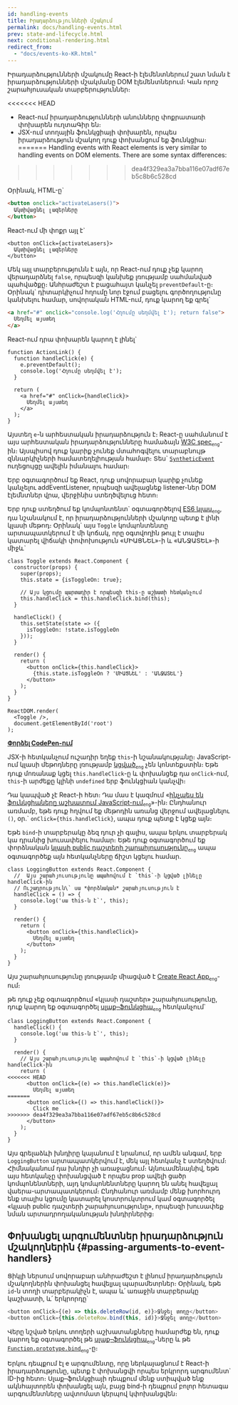```yaml
---
id: handling-events
title: Իրադարձությունների մշակում
permalink: docs/handling-events.html
prev: state-and-lifecycle.html
next: conditional-rendering.html
redirect_from:
  - "docs/events-ko-KR.html"
---
```

Իրադարձությունների մշակումը React-ի էլեմենտներում շատ նման է իրադարձությունների մշակմանը DOM էլեմենտներում։ Կան որոշ շարահյուսական տարբերություններ։

<<<<<<< HEAD
* React-ում իրադարձությունների անունները փոքրատառի փոխարեն ուղտաԳիր են։
* JSX-ում  տողային ֆունկցիայի փոխարեն, որպես իրադարձություն մշակող դուք փոխանցում եք ֆունկցիա։
=======
Handling events with React elements is very similar to handling events on DOM elements. There are some syntax differences:
>>>>>>> dea4f329ea3a7bba116e07adf67eb5c8b6c528cd

Օրինակ, HTML-ը\`

```html
<button onclick="activateLasers()">
  Ակտիվացնել լազերները
</button>
```

React-ում մի փոքր այլ է\`

```js{1}
<button onClick={activateLasers}>
  Ակտիվացնել լազերները
</button>
```

Մեկ այլ տարբերությունն է այն, որ React-ում դուք չեք կարող վերադարձնել `false`, որպեսզի կանխեք լռությամբ սահմանված պահվածքը։ Անհրաժեշտ է բացահայտ կանչել `preventDefault`-ը։ Օրինակ\` դիտարկիչում հղումը նոր էջում բացելու գործողությունը կանխելու համար, սովորական HTML-ում, դուք կարող եք գրել\`

```html
<a href="#" onclick="console.log('Հղումը սեղմվել է'); return false">
  Սեղմել այստեղ
</a>
```

React-ում դրա փոխարեն կարող է լինել\`

```js{2-5,8}
function ActionLink() {
  function handleClick(e) {
    e.preventDefault();
    console.log('Հղումը սեղմվել է');
  }

  return (
    <a href="#" onClick={handleClick}>
      Սեղմել այստեղ
    </a>
  );
}
```

Այստեղ `e`-ն արհեստական իրադարձություն է։ React-ը սահմանում է այս արհեստական իրադարձությունները համաձայն [W3C spec](https://www.w3.org/TR/DOM-Level-3-Events/)<sub>`eng`</sub>-ին։ Այսպիսով դուք կարիք չունեք մտահոգվելու տարաբնույթ զննարկիչների համատեղելիության համար։ Տես\` [`SyntheticEvent`](/docs/events.html) ուղեցույցը ավելին իմանալու համար։

Երբ օգտագործում եք React, դուք սովորաբար կարիք չունեք կանչելու addEventListener, որպեսզի ավելացնեք listener-ներ DOM էլեմնտներ վրա, վերջինիս ստեղծվելուց հետո։

Երբ դուք ստեղծում եք կոմպոնտենտ\` օգտագործելով [ES6 կլաս](https://developer.mozilla.org/en/docs/Web/JavaScript/Reference/Classes)<sub>`eng`</sub>, դա նշանակում է, որ իրադարձությունների մշակողը պետք է լինի կլասի մեթոդ։ Օրինակ\` այս `Toggle` կոմպոնտենտը արտապատկերում է մի կոճակ, որը օգտվողին թույլ է տալիս կատարել վիճակի փոփոխություն «ՄԻԱՑՆԵԼ»-ի և «ԱՆՋԱՏԵԼ»-ի միջև\` 

```js{6,7,10-14,18}
class Toggle extends React.Component {
  constructor(props) {
    super(props);
    this.state = {isToggleOn: true};

    // Այս կցումը պարտադիր է որպեսզի this-ը աշխատի հետկանչում
    this.handleClick = this.handleClick.bind(this);
  }

  handleClick() {
    this.setState(state => ({
      isToggleOn: !state.isToggleOn
    }));
  }

  render() {
    return (
      <button onClick={this.handleClick}>
        {this.state.isToggleOn ? 'ՄԻԱՑՆԵԼ' : 'ԱՆՋԱՏԵԼ'}
      </button>
    );
  }
}

ReactDOM.render(
  <Toggle />,
  document.getElementById('root')
);
```

[**Փորձել CodePen-ում**](https://codepen.io/anon/pen/mommWK?editors=0010)

JSX-ի հետկանչում ուշադիր եղեք `this`-ի նշանակությանը։ JavaScript-ում կլասի մեթոդները լռությամբ [կցված](https://developer.mozilla.org/en/docs/Web/JavaScript/Reference/Global_objects/Function/bind)<sub>`eng`</sub> չեն կոնտեքստին։ Եթե դուք մոռանաք կցել `this.handleClick`-ը և փոխանցեք դա `onClick`-ում, `this`-ի արժեքը կլինի `undefined` երբ ֆունկցիան կանչվի։

Դա կապված չէ React-ի հետ։ Դա մաս է կազմում «[ինչպես են ֆունկցիաները աշխատում JavaScript-ում](https://www.smashingmagazine.com/2014/01/understanding-javascript-function-prototype-bind/)<sub>`eng`</sub>»-ին։ Ընդհանուր առմամբ, եթե դուք հղվում եք մեթոդին առանց վերջում ավելացնելու `()`, օր.\` `onClick={this.handleClick}`, ապա դուք պետք է կցեք այն։

Եթե `bind`-ի տարբերակը ձեզ դուր չի գալիս, ապա երկու տարբերակ կա դրանից խուսափելու համար։ Եթե դուք օգտագործում եք փորձնական [ կլասի public դաշտերի շարահյուսությունը](https://babeljs.io/docs/plugins/transform-class-properties/)<sub>`eng`</sub> ապա օգտագործեք այն հետկանչները ճիշտ կցելու համար.


```js{2-6}
class LoggingButton extends React.Component {
  //  Այս շարահյուսությունը ապահովում է `this`-ի կցված լինելը handleClick-ին
  // Ուշադրություն\` սա *փորձնական* շարահյուսություն է
  handleClick = () => {
    console.log('սա this-ն է`', this);
  }

  render() {
    return (
      <button onClick={this.handleClick}>
        Սեղմել այստեղ
      </button>
    );
  }
}
```

Այս շարահյուսությունը լռությամբ միացված է [Create React App](https://github.com/facebookincubator/create-react-app)<sub>`eng`</sub>-ում։

թե դուք չեք օգտագործում «կլասի դաշտեր» շարահյուսությունը, դուք կարող եք օգտագործել [սլաք–ֆունկցիա](https://developer.mozilla.org/en/docs/Web/JavaScript/Reference/Functions/Arrow_functions)<sub>`eng`</sub> հետկանչում\`

```js{7-9}
class LoggingButton extends React.Component {
  handleClick() {
    console.log('սա this-ն է`', this);
  }

  render() {
    // Այս շարահյուսությունը ապահովում է `this`-ի կցված լինելը handleClick-ին
    return (
<<<<<<< HEAD
      <button onClick={(e) => this.handleClick(e)}>
        Սեղմել այստեղ
=======
      <button onClick={() => this.handleClick()}>
        Click me
>>>>>>> dea4f329ea3a7bba116e07adf67eb5c8b6c528cd
      </button>
    );
  }
}
```

Այս գրելաձևի խնդիրը կայանում է նրանում, որ ամեն անգամ, երբ `LoggingButton` արտապատկերվում է, մեկ այլ հետկանչ է ստեղծվում։ Հիմնականում դա խնդիր չի առաջացնում։ Այնուամենայնիվ, եթե այս հետկանչը փոխանցված է որպես prop ավելի ցածր կոմպոնենտների, այդ կոմպոնենտները կարող են անել հավելյալ վաերա-արտապատկերում։ Ընդհանուր առմամբ մենք խորհուրդ ենք տալիս կցումը կատարել կոստրուկտրում կամ օգտագործել «կլասի public դաշտերի շարահյուսությունը», որպեսզի խուսափեք նման արտադրողականության խնդիրներից։

## Փոխանցել արգումենտներ  իրադարձություն մշակողներին {#passing-arguments-to-event-handlers}

Ցիկլի ներսում սովորաբար անհրաժեշտ է լինում իրադարձություն մշակողներին փոխանցել հավելյալ պարամետրներ։ Օրինակ, եթե `id`-ն տողի տարբերակիչն է, ապա և՛ առաջին տարբերակը կաշխատի, և՛ երկրորդը\`

```js
<button onClick={(e) => this.deleteRow(id, e)}>Ջնջել տողը</button>
<button onClick={this.deleteRow.bind(this, id)}>Ջնջել տողը</button>
```

Վերը նշված երկու տողերի աշխատանքները համարժեք են, դուք կարող եք օգտագործել թե [սլաք–ֆունկցիա](https://developer.mozilla.org/en-US/docs/Web/JavaScript/Reference/Functions/Arrow_functions)<sub>`eng`</sub>-ները և թե [`Function.prototype.bind`](https://developer.mozilla.org/en-US/docs/Web/JavaScript/Reference/Global_objects/Function/bind)<sub>`eng`</sub>-ը։

Երկու դեպքում էլ e արգումենտը, որը ներկայացնում է React-ի իրադարձությունը, պետք է փոխանցվի որպես երկրորդ արգումենտ\` ID-ից հետո։ Սլաք–ֆունկցիայի դեպքում մենք ստիպված ենք ակնհայտորեն փոխանցել այն, բայց bind-ի դեպքում բոլոր հետագա արգումենտները ավտոմատ կերպով կփոխանցվեն։

